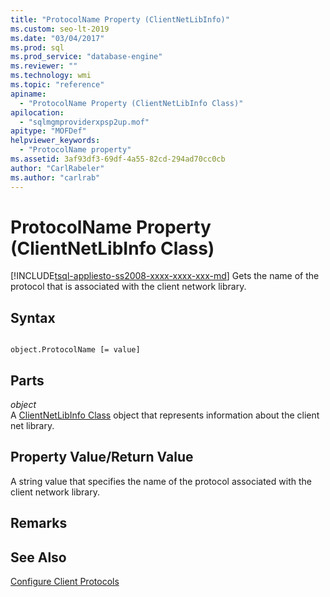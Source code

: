 ```yaml
---
title: "ProtocolName Property (ClientNetLibInfo)"
ms.custom: seo-lt-2019
ms.date: "03/04/2017"
ms.prod: sql
ms.prod_service: "database-engine"
ms.reviewer: ""
ms.technology: wmi
ms.topic: "reference"
apiname: 
  - "ProtocolName Property (ClientNetLibInfo Class)"
apilocation: 
  - "sqlmgmproviderxpsp2up.mof"
apitype: "MOFDef"
helpviewer_keywords: 
  - "ProtocolName property"
ms.assetid: 3af93df3-69df-4a55-82cd-294ad70cc0cb
author: "CarlRabeler"
ms.author: "carlrab"
---
```

# ProtocolName Property (ClientNetLibInfo Class)
[!INCLUDE[tsql-appliesto-ss2008-xxxx-xxxx-xxx-md](../../../includes/tsql-appliesto-ss2008-xxxx-xxxx-xxx-md.md)]
  Gets the name of the protocol that is associated with the client network library.  
  
## Syntax  
  
```  
  
object.ProtocolName [= value]  
```  
  
## Parts  
 *object*  
 A [ClientNetLibInfo Class](../../../relational-databases/wmi-provider-configuration-classes/clientnetlibinfo-class/clientnetlibinfo-class.md) object that represents information about the client net library.  
  
## Property Value/Return Value  
 A string value that specifies the name of the protocol associated with the client network library.  
  
## Remarks  
  
## See Also  
 [Configure Client Protocols](https://technet.microsoft.com/library/ms181035.aspx)  
  
  
